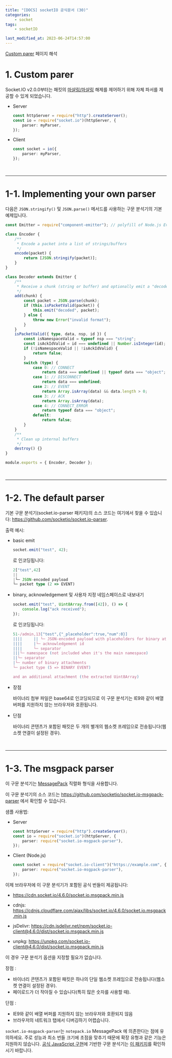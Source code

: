 ```yaml
---
title: "[DOCS] socketIO 공식문서 (30)"
categories:
    - socket
tags:
    - socketIO

last_modified_at: 2023-06-24T14:57:00
---
```


[Custom parer](https://socket.io/docs/v4/custom-parser/) 페이지 해석

# 1. Custom parer

Socket.IO v2.0.0부터는 패킷의 [마샬링/마샬링](<https://ko.wikipedia.org/wiki/%EB%A7%88%EC%83%AC%EB%A7%81_(%EC%BB%B4%ED%93%A8%ED%84%B0_%EA%B3%BC%ED%95%99)>) 해제를 제어하기 위해 자체 파서를 제공할 수 있게 되었습니다.

-   Server

    ```ts
    const httpServer = require("http").createServer();
    const io = require("socket.io")(httpServer, {
        parser: myParser,
    });
    ```

-   Client

    ```ts
    const socket = io({
        parser: myParser,
    });
    ```

<br>

---

# 1-1. Implementing your own parser

다음은 `JSON.stringify()` 및 `JSON.parse()` 메서드를 사용하는 구문 분석기의 기본 예제입니다.

```ts
const Emitter = require("component-emitter"); // polyfill of Node.js EventEmitter in the browser

class Encoder {
    /**
     * Encode a packet into a list of strings/buffers
     */
    encode(packet) {
        return [JSON.stringify(packet)];
    }
}

class Decoder extends Emitter {
    /**
     * Receive a chunk (string or buffer) and optionally emit a "decoded" event with the reconstructed packet
     */
    add(chunk) {
        const packet = JSON.parse(chunk);
        if (this.isPacketValid(packet)) {
            this.emit("decoded", packet);
        } else {
            throw new Error("invalid format");
        }
    }
    isPacketValid({ type, data, nsp, id }) {
        const isNamespaceValid = typeof nsp === "string";
        const isAckIdValid = id === undefined || Number.isInteger(id);
        if (!isNamespaceValid || !isAckIdValid) {
            return false;
        }
        switch (type) {
            case 0: // CONNECT
                return data === undefined || typeof data === "object";
            case 1: // DISCONNECT
                return data === undefined;
            case 2: // EVENT
                return Array.isArray(data) && data.length > 0;
            case 3: // ACK
                return Array.isArray(data);
            case 4: // CONNECT_ERROR
                return typeof data === "object";
            default:
                return false;
        }
    }
    /**
     * Clean up internal buffers
     */
    destroy() {}
}

module.exports = { Encoder, Decoder };
```

<br>

---

# 1-2. The default parser

기본 구문 분석기(socket.io-parser 패키지)의 소스 코드는 여기에서 찾을 수 있습니다: https://github.com/socketio/socket.io-parser.

출력 예시:

-   basic emit

    ```ts
    socket.emit("test", 42);
    ```

    로 인코딩됩니다:

    ```ts
    2["test",42]
    ||
    |└─ JSON-encoded payload
    └─ packet type (2 => EVENT)
    ```

*   binary, acknowledgement 및 사용자 지정 네임스페이스로 내보내기

    ```ts
    socket.emit("test", Uint8Array.from([42]), () => {
        console.log("ack received");
    });
    ```

    로 인코딩됩니다:

    ```ts
    51-/admin,13["test",{"_placeholder":true,"num":0}]
    ||||     || └─ JSON-encoded payload with placeholders for binary attachments
    ||||     |└─ acknowledgement id
    ||||     └─ separator
    |||└─ namespace (not included when it's the main namespace)
    ||└─ separator
    |└─ number of binary attachments
    └─ packet type (5 => BINARY EVENT)

    and an additional attachment (the extracted Uint8Array)
    ```

*   장점

    바이너리 첨부 파일은 base64로 인코딩되므로 이 구문 분석기는 IE9와 같이 배열 버퍼를 지원하지 않는 브라우저와 호환됩니다.

*   단점

    바이너리 콘텐츠가 포함된 패킷은 두 개의 별개의 웹소켓 프레임으로 전송됩니다(웹소켓 연결이 설정된 경우).

<br>

---

# 1-3. The msgpack parser

이 구문 분석기는 [MessagePack](https://msgpack.org/) 직렬화 형식을 사용합니다.

이 구문 분석기의 소스 코드는 https://github.com/socketio/socket.io-msgpack-parser 에서 확인할 수 있습니다.

샘플 사용법:

-   Server

    ```ts
    const httpServer = require("http").createServer();
    const io = require("socket.io")(httpServer, {
        parser: require("socket.io-msgpack-parser"),
    });
    ```

-   Client (Node.js)

    ```ts
    const socket = require("socket.io-client")("https://example.com", {
        parser: require("socket.io-msgpack-parser"),
    });
    ```

이제 브라우저에 이 구문 분석기가 포함된 공식 번들이 제공됩니다:

-   https://cdn.socket.io/4.6.0/socket.io.msgpack.min.js

-   cdnjs: https://cdnjs.cloudflare.com/ajax/libs/socket.io/4.6.0/socket.io.msgpack.min.js
-   jsDelivr: https://cdn.jsdelivr.net/npm/socket.io-client@4.6.0/dist/socket.io.msgpack.min.js
-   unpkg: https://unpkg.com/socket.io-client@4.6.0/dist/socket.io.msgpack.min.js

이 경우 구문 분석기 옵션을 지정할 필요가 없습니다.

장점 :

-   바이너리 콘텐츠가 포함된 패킷은 하나의 단일 웹소켓 프레임으로 전송됩니다(웹소켓 연결이 설정된 경우).
-   페이로드가 더 작아질 수 있습니다(특히 많은 숫자를 사용할 때).

단점 :

-   IE9와 같이 배열 버퍼를 지원하지 않는 브라우저와 호환되지 않음
-   브라우저의 네트워크 탭에서 디버깅하기 어렵습니다.

`socket.io-msgpack-parser`는 `notepack.io` MessagePack 에 의존한다는 점에 유의하세요. 주로 성능과 최소 번들 크기에 초점을 맞추기 때문에 확장 유형과 같은 기능은 지원하지 않습니다. [공식 JavaScript 구현](https://github.com/msgpack/msgpack-javascript)에 기반한 구문 분석기는 [이 패키지](https://www.npmjs.com/package/@skgdev/socket.io-msgpack-javascript)를 확인하시기 바랍니다.
